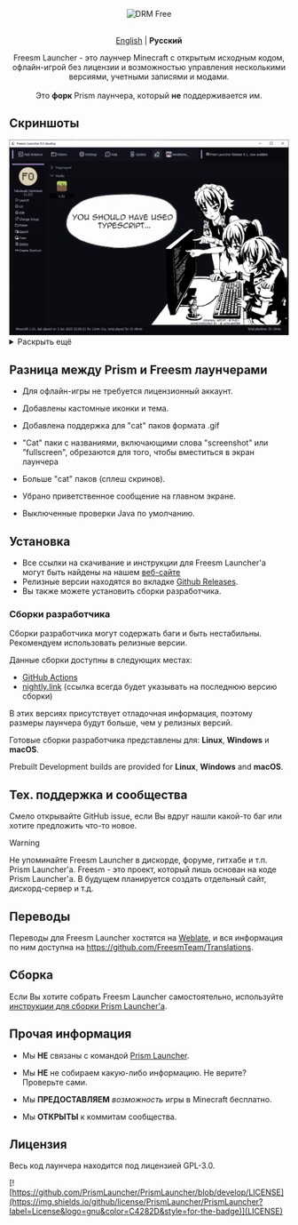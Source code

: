 <div align="center">
  <br />
  
  <div>
    <img align="center" alt="DRM Free" src="https://img.shields.io/badge/drm-free-d33?style=for-the-badge">
  </div>
  
  <br />

  <p>
    <a href="https://github.com/FreesmTeam/FreesmLauncher/blob/develop/README.md">English</a> | <strong>Русский</strong><br />
  </p>
  
  <p>
    Freesm Launcher - это лаунчер Minecraft с открытым исходным кодом, офлайн-игрой без лицензии и возможностью управления несколькими версиями, учетными записями и модами.<br />
    <br />Это <b>форк</b> Prism лаунчера, который <b>не</b> поддерживается им. <!-- isn't it good? :) -->
  </p>
</div>

## Скриншоты

<div align="center">
  <img src="docs/screenshots/freesmlauncher_home_screenshot.png" alt="home page screenshot">
</div>

<details>
<summary>Раскрыть ещё</summary>

<div align="center">
  <img src="docs/screenshots/freesmlauncher_home_screenshot_opacity.png" alt="home page screenshot with active opacity">
  <img src="docs/screenshots/freesmlauncher_home_mita.gif" alt="home page gif with mita catpack">
  <img src="docs/screenshots/freesmlauncher_home_maxwell.gif" alt="home page gif with maxwell catpack">
  <img src="docs/screenshots/freesmlauncher_settings_accounts_screenshot.png" alt="settings accounts page screenshot">
  <img src="docs/screenshots/freesmlauncher_instance_add_screenshot.png" alt="instance creation page screenshot">
  <img src="docs/screenshots/freesmlauncher_instance_settings_screenshot.png" alt="instance settings page screenshot">
  <img src="docs/screenshots/freesmlauncher_settings_theme_screenshot.png" alt="settings theme page screenshot">
</div>

</details>

## Разница между Prism и Freesm лаунчерами

- Для офлайн-игры не требуется лицензионный аккаунт.

- Добавлены кастомные иконки и тема.

- Добавлена поддержка для "cat" паков формата .gif

- "Cat" паки с названиями, включающими слова "screenshot" или "fullscreen", обрезаются для того, чтобы вместиться в экран лаунчера

- Больше "cat" паков (сплеш скринов).

- Убрано приветственное сообщение на главном экране.

- Выключенные проверки Java по умолчанию.

## Установка

- Все ссылки на скачивание и инструкции для Freesm Launcher'а могут быть найдены на нашем [веб-сайте](https://freesmlauncher.windstone.space)
- Релизные версии находятся во вкладке [Github Releases](https://github.com/FreesmTeam/FreesmLauncher/releases).
- Вы также можете установить сборки разработчика.

### Сборки разработчика

Сборки разработчика могут содержать баги и быть нестабильны. Рекомендуем использовать релизные версии.

Данные сборки доступны в следующих местах:

- [GitHub Actions](https://github.com/FreesmTeam/FreesmLauncher/actions)
- [nightly.link](https://nightly.link/FreesmTeam/FreesmLauncher/workflows/trigger_builds/develop) (ссылка всегда будет указывать на последнюю версию сборки)

В этих версиях присутствует отладочная информация, поэтому размеры лаунчера будут больше, чем у релизных версий.

Готовые сборки разработчика представлены для: **Linux**, **Windows** и **macOS**.

Prebuilt Development builds are provided for **Linux**, **Windows** and **macOS**.

## Тех. поддержка и сообщества

Смело открывайте GitHub issue, если Вы вдруг нашли какой-то баг или хотите предложить что-то новое.

> [!WARNING]
> Не упоминайте Freesm Launcher в дискорде, форуме, гитхабе и т.п. Prism Launcher'а. Freesm - это проект, который лишь основан на коде Prism Launcher'а. В будущем планируется создать отдельный сайт, дискорд-сервер и т.д.

## Переводы

Переводы для Freesm Launcher хостятся на [Weblate](https://hosted.weblate.org/projects/freesmlauncher/freesmlauncher-launcher/), и вся информация по ним доступна на <https://github.com/FreesmTeam/Translations>.

## Сборка

Если Вы хотите собрать Freesm Launcher самостоятельно, используйте [инструкции для сборки Prism Launcher'а](https://prismlauncher.org/wiki/development/build-instructions/).

## Прочая информация

- Мы **НЕ** связаны с командой [Prism Launcher](https://prismlauncher.org).

- Мы **НЕ** не собираем какую-либо информацию. Не верите? Проверьте сами.

- Мы **ПРЕДОСТАВЛЯЕМ** _возможность_ игры в Minecraft бесплатно.

- Мы **ОТКРЫТЫ** к коммитам сообщества.

## Лицензия

Весь код лаунчера находится под лицензией GPL-3.0.

[![https://github.com/PrismLauncher/PrismLauncher/blob/develop/LICENSE](https://img.shields.io/github/license/PrismLauncher/PrismLauncher?label=License&logo=gnu&color=C4282D&style=for-the-badge)](LICENSE)
